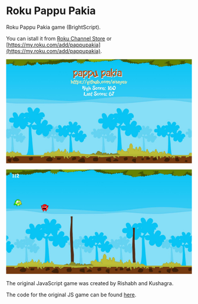 # Roku Pappu Pakia

Roku Pappu Pakia game (BrightScript).


You can istall it from [Roku Channel Store](https://channelstore.roku.com/en-ot/details/575459/pappu-pakia)
or [https://my.roku.com/add/pappupakia](https://my.roku.com/add/pappupakia).


![Roku Pappu Pakia](https://github.com/aisayev/roku-pappu-pakia/blob/master/screenshot/screenshot1.jpg)

![Roku Pappu Pakia](https://github.com/aisayev/roku-pappu-pakia/blob/master/screenshot/screenshot2.jpg)


The original JavaScript game was created by Rishabh and Kushagra.

The code for the original JS game can be found [here](https://github.com/mindd-it/pappu-pakia).
